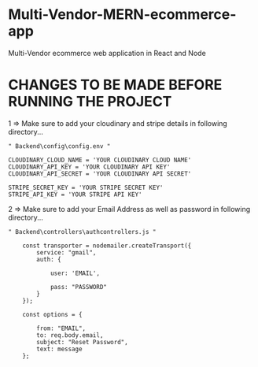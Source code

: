 # Multi-Vendor-MERN-ecommerce-app
Multi-Vendor ecommerce web application in React and Node


# CHANGES TO BE MADE BEFORE RUNNING THE PROJECT

1 => Make sure to add your cloudinary and stripe details in following directory...

    " Backend\config\config.env " 

    CLOUDINARY_CLOUD_NAME = 'YOUR CLOUDINARY CLOUD NAME'
    CLOUDINARY_API_KEY = 'YOUR CLOUDINARY API KEY'
    CLOUDINARY_API_SECRET = 'YOUR CLOUDINARY API SECRET'

    STRIPE_SECRET_KEY = 'YOUR STRIPE SECRET KEY'
    STRIPE_API_KEY = 'YOUR STRIPE API KEY'

2 => Make sure to add your Email Address as well as password in following directory...

    " Backend\controllers\authcontrollers.js "

        const transporter = nodemailer.createTransport({
            service: "gmail",
            auth: {
<!--- YOUR EMAIL ADDRESS HERE --->
                user: 'EMAIL', 
<!-- YOUR PASSWORD HERE -->
                pass: "PASSWORD"
            }
        });

        const options = {
<!-- YOUR EMAIL ADDRESS HERE -->
            from: "EMAIL",
            to: req.body.email,
            subject: "Reset Password",
            text: message
        };